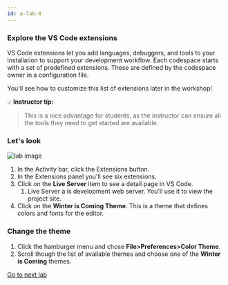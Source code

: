 ```yaml
---
id: a-lab-4
---
```


### Explore the VS Code extensions

VS Code extensions let you add languages, debuggers, and tools to your installation to support your development workflow. Each codespace starts with a set of predefined extensions. These are defined by the codespace owner in a configuration file. 

You'll see how to customize this list of extensions later in the workshop!

💡 **Instructor tip:**
> This is a nice advantage for students, as the instructor can ensure all the tools they need to get started are available.

### Let's look

<img src='../assets/img/a-lab-04-01.png' alt="lab image" class="img-lab" >

1. In the Activity bar, click the Extensions button.
2. In the Extensions panel you'll see six extensions.
3. Click on the **Live Server** item to see a detail page in VS Code.  
   1. Live Server a is development web server. You'll use it to view the project site. 
4.  Click on the **Winter is Coming Theme**. This is a theme that defines colors and fonts for the editor.


### Change the theme
1. Click the hamburger menu and chose **File>Preferences>Color Theme**.
2. Scroll though the list of available themes and choose one of the **Winter is Coming** themes.


[Go to next lab ](../walt/lab-5.html)

